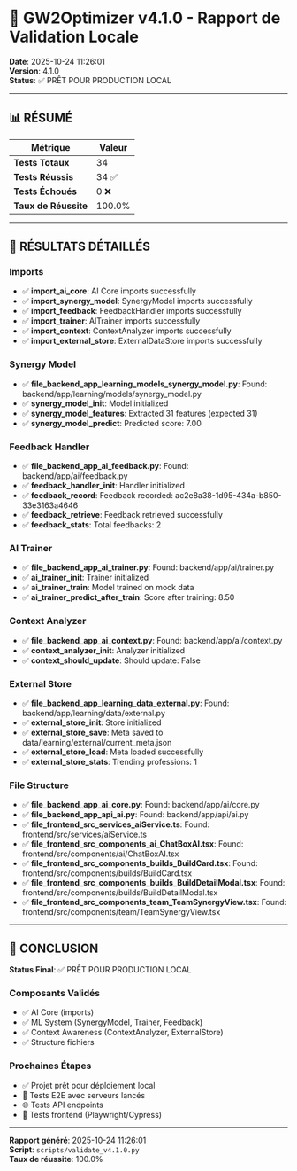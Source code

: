 # 🧪 GW2Optimizer v4.1.0 - Rapport de Validation Locale

**Date**: 2025-10-24 11:26:01  
**Version**: 4.1.0  
**Status**: ✅ PRÊT POUR PRODUCTION LOCAL

---

## 📊 RÉSUMÉ

| Métrique | Valeur |
|----------|--------|
| **Tests Totaux** | 34 |
| **Tests Réussis** | 34 ✅ |
| **Tests Échoués** | 0 ❌ |
| **Taux de Réussite** | 100.0% |

---

## 🧪 RÉSULTATS DÉTAILLÉS

### Imports

- ✅ **import_ai_core**: AI Core imports successfully
- ✅ **import_synergy_model**: SynergyModel imports successfully
- ✅ **import_feedback**: FeedbackHandler imports successfully
- ✅ **import_trainer**: AITrainer imports successfully
- ✅ **import_context**: ContextAnalyzer imports successfully
- ✅ **import_external_store**: ExternalDataStore imports successfully

### Synergy Model

- ✅ **file_backend_app_learning_models_synergy_model.py**: Found: backend/app/learning/models/synergy_model.py
- ✅ **synergy_model_init**: Model initialized
- ✅ **synergy_model_features**: Extracted 31 features (expected 31)
- ✅ **synergy_model_predict**: Predicted score: 7.00

### Feedback Handler

- ✅ **file_backend_app_ai_feedback.py**: Found: backend/app/ai/feedback.py
- ✅ **feedback_handler_init**: Handler initialized
- ✅ **feedback_record**: Feedback recorded: ac2e8a38-1d95-434a-b850-33e3163a4646
- ✅ **feedback_retrieve**: Feedback retrieved successfully
- ✅ **feedback_stats**: Total feedbacks: 2

### AI Trainer

- ✅ **file_backend_app_ai_trainer.py**: Found: backend/app/ai/trainer.py
- ✅ **ai_trainer_init**: Trainer initialized
- ✅ **ai_trainer_train**: Model trained on mock data
- ✅ **ai_trainer_predict_after_train**: Score after training: 8.50

### Context Analyzer

- ✅ **file_backend_app_ai_context.py**: Found: backend/app/ai/context.py
- ✅ **context_analyzer_init**: Analyzer initialized
- ✅ **context_should_update**: Should update: False

### External Store

- ✅ **file_backend_app_learning_data_external.py**: Found: backend/app/learning/data/external.py
- ✅ **external_store_init**: Store initialized
- ✅ **external_store_save**: Meta saved to data/learning/external/current_meta.json
- ✅ **external_store_load**: Meta loaded successfully
- ✅ **external_store_stats**: Trending professions: 1

### File Structure

- ✅ **file_backend_app_ai_core.py**: Found: backend/app/ai/core.py
- ✅ **file_backend_app_api_ai.py**: Found: backend/app/api/ai.py
- ✅ **file_frontend_src_services_aiService.ts**: Found: frontend/src/services/aiService.ts
- ✅ **file_frontend_src_components_ai_ChatBoxAI.tsx**: Found: frontend/src/components/ai/ChatBoxAI.tsx
- ✅ **file_frontend_src_components_builds_BuildCard.tsx**: Found: frontend/src/components/builds/BuildCard.tsx
- ✅ **file_frontend_src_components_builds_BuildDetailModal.tsx**: Found: frontend/src/components/builds/BuildDetailModal.tsx
- ✅ **file_frontend_src_components_team_TeamSynergyView.tsx**: Found: frontend/src/components/team/TeamSynergyView.tsx

---

## 🎯 CONCLUSION

**Status Final**: ✅ PRÊT POUR PRODUCTION LOCAL

### Composants Validés
- ✅ AI Core (imports)
- ✅ ML System (SynergyModel, Trainer, Feedback)
- ✅ Context Awareness (ContextAnalyzer, ExternalStore)
- ✅ Structure fichiers

### Prochaines Étapes
- ✅ Projet prêt pour déploiement local
- 🚀 Tests E2E avec serveurs lancés
- 🌐 Tests API endpoints
- 🎨 Tests frontend (Playwright/Cypress)

---

**Rapport généré**: 2025-10-24 11:26:01  
**Script**: `scripts/validate_v4.1.0.py`  
**Taux de réussite**: 100.0%
